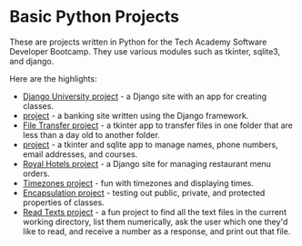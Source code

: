 <h1>Basic Python Projects</h1>
These are projects written in Python for the Tech Academy Software Developer Bootcamp.  They use various modules such as tkinter, sqlite3, and django.

Here are the highlights:
<ul>
  <li><a href="https://github.com/jasonwsvt/Python-Projects/tree/main/DjangoUniversity">Django University project</a> - a Django site with an app for creating classes.</li>
  <li><a href="https://github.com/jasonwsvt/Python-Projects/tree/main/Django_Checkbook"> project</a> - a banking site written using the Django framework.</li>
  <li><a href="https://github.com/jasonwsvt/Python-Projects/tree/main/file_transfer_assignment"> File Transfer project</a> - a tkinter app to transfer files in one folder that are less than a day old to another folder.</li>
  <li><a href="https://github.com/jasonwsvt/Python-Projects/tree/main/studentTracking"> project</a> - a tkinter and sqlite app to manage names, phone numbers, email addresses, and courses.</li>
  <li><a href="https://github.com/jasonwsvt/Python-Projects/tree/main/techproject"> Royal Hotels project</a> - a Django site for managing restaurant menu orders.</li>
  <li><a href="https://github.com/jasonwsvt/Python-Projects/blob/main/timezones.py"> Timezones project</a> - fun with timezones and displaying times.</li>
  <li><a href="https://github.com/jasonwsvt/Python-Projects/blob/main/encapsulation.py"> Encapsulation project</a> - testing out public, private, and protected properties of classes.</li>
  <li><a href="https://github.com/jasonwsvt/Python-Projects/blob/main/readTxts.py"> Read Texts project</a> - a fun project to find all the text files in the current working directory, list them numerically, ask the user which one they'd like to read, and receive a number as a response, and print out that file.</li>
